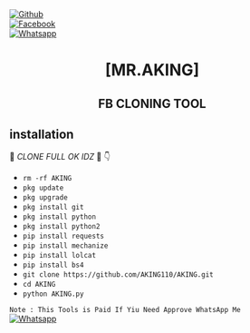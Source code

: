 <b></b> </br> <br>[![Github](https://img.shields.io/badge/Github-AKING110-dimgray?style=flat-square&logo=github)](https://github.com/AKING110)<br> [![Facebook](https://img.shields.io/badge/Facebook-+AKING-blue?style=flat-square&logo=facebook)](https://www.facebook.com/Imtiaz.Aking.07)<br> [![Whatsapp](https://img.shields.io/badge/Whatsapp-AKING-deepgreen?style=flat-square&logo=whatsapp)](https://wa.me/+923237528063)



<h1 align="center"> [MR.AKING]</h1>

<h2 align="center">  FB CLONING TOOL </h2>


## <b>installation</b>

🔰 _CLONE FULL OK IDZ_ 🔰
👇
- `rm -rf AKING`
- `pkg update`
- `pkg upgrade`
- `pkg install git`
- `pkg install python`
- `pkg install python2`
- `pip install requests`
- `pip install mechanize`
- `pip install lolcat`
- `pip install bs4`
- `git clone https://github.com/AKING110/AKING.git`
- `cd AKING`
- `python AKING.py`
     

 ```Note : This Tools is Paid If Yiu Need Approve WhatsApp Me```</br>
 [![Whatsapp](https://img.shields.io/badge/Whatsapp-AKING-deepgreen?style=flat-square&logo=whatsapp)](https://wa.me/+923237528063)
